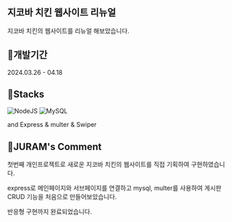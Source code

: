 ## 지코바 치킨 웹사이트 리뉴얼
지코바 치킨의 웹사이트를 리뉴얼 해보았습니다.

## 🐓개발기간
2024.03.26 - 04.18

## 🐓Stacks
![NodeJS](https://img.shields.io/badge/node.js-6DA55F?style=for-the-badge&logo=node.js&logoColor=white)
![MySQL](https://img.shields.io/badge/mysql-4479A1.svg?style=for-the-badge&logo=mysql&logoColor=white)

and Express & multer & Swiper

## 🐓JURAM's Comment
첫번째 개인프로젝트로 새로운 지코바 치킨의 웹사이트를 직접 기획하여 구현하였습니다.

express로 메인페이지와 서브페이지를 연결하고 mysql, multer를 사용하여 게시판 CRUD 기능을 처음으로 만들어보았습니다.

반응형 구현까지 완료되었습니다.
